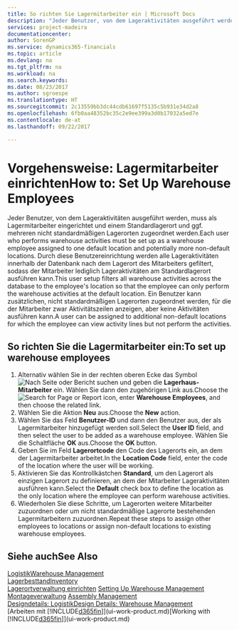 ```yaml
---
title: So richten Sie Lagermitarbeiter ein | Microsoft Docs
description: "Jeder Benutzer, von dem Lageraktivitäten ausgeführt werden, muss als Lagermitarbeiter eingerichtet und einem Standardlagerort und ggf. mehreren nicht standardmäßigen Lagerorten zugeordnet werden."
services: project-madeira
documentationcenter: 
author: SorenGP
ms.service: dynamics365-financials
ms.topic: article
ms.devlang: na
ms.tgt_pltfrm: na
ms.workload: na
ms.search.keywords: 
ms.date: 08/23/2017
ms.author: sgroespe
ms.translationtype: HT
ms.sourcegitcommit: 2c13559bb3dc44cdb61697f5135c5b931e34d2a8
ms.openlocfilehash: 6fb0aa48352bc35c2e9ee399a3d0b17032a5ed7e
ms.contentlocale: de-at
ms.lasthandoff: 09/22/2017

---
```

# <a name="how-to-set-up-warehouse-employees"></a><span data-ttu-id="ef518-103">Vorgehensweise: Lagermitarbeiter einrichten</span><span class="sxs-lookup"><span data-stu-id="ef518-103">How to: Set Up Warehouse Employees</span></span>
<span data-ttu-id="ef518-104">Jeder Benutzer, von dem Lageraktivitäten ausgeführt werden, muss als Lagermitarbeiter eingerichtet und einem Standardlagerort und ggf. mehreren nicht standardmäßigen Lagerorten zugeordnet werden.</span><span class="sxs-lookup"><span data-stu-id="ef518-104">Each user who performs warehouse activities must be set up as a warehouse employee assigned to one default location and potentially more non-default locations.</span></span> <span data-ttu-id="ef518-105">Durch diese Benutzereinrichtung werden alle Lageraktivitäten innerhalb der Datenbank nach dem Lagerort des Mitarbeiters gefiltert, sodass der Mitarbeiter lediglich Lageraktivitäten am Standardlagerort ausführen kann.</span><span class="sxs-lookup"><span data-stu-id="ef518-105">This user setup filters all warehouse activities across the database to the employee's location so that the employee can only perform the warehouse activities at the default location.</span></span> <span data-ttu-id="ef518-106">Ein Benutzer kann zusätzlichen, nicht standardmäßigen Lagerorten zugeordnet werden, für die der Mitarbeiter zwar Aktivitätszeilen anzeigen, aber keine Aktivitäten ausführen kann.</span><span class="sxs-lookup"><span data-stu-id="ef518-106">A user can be assigned to additional non-default locations for which the employee can view activity lines but not perform the activities.</span></span>

## <a name="to-set-up-warehouse-employees"></a><span data-ttu-id="ef518-107">So richten Sie die Lagermitarbeiter ein:</span><span class="sxs-lookup"><span data-stu-id="ef518-107">To set up warehouse employees</span></span>  
1.  <span data-ttu-id="ef518-108">Alternativ wählen Sie in der rechten oberen Ecke das Symbol ![Nach Seite oder Bericht suchen](media/ui-search/search_small.png "Nach Seite oder Bericht suchen") und geben die **Lagerhaus-Mitarbeiter** ein. Wählen Sie dann den zugehörigen Link aus.</span><span class="sxs-lookup"><span data-stu-id="ef518-108">Choose the ![Search for Page or Report](media/ui-search/search_small.png "Search for Page or Report icon") icon, enter **Warehouse Employees**, and then choose the related link.</span></span>  
2. <span data-ttu-id="ef518-109">Wählen Sie die Aktion **Neu** aus.</span><span class="sxs-lookup"><span data-stu-id="ef518-109">Choose the **New** action.</span></span>  
3. <span data-ttu-id="ef518-110">Wählen Sie das Feld **Benutzer-ID** und dann den Benutzer aus, der als Lagermitarbeiter hinzugefügt werden soll.</span><span class="sxs-lookup"><span data-stu-id="ef518-110">Select the **User ID** field, and then select the user to be added as a warehouse employee.</span></span> <span data-ttu-id="ef518-111">Wählen Sie die Schaltfläche **OK** aus.</span><span class="sxs-lookup"><span data-stu-id="ef518-111">Choose the **OK** button.</span></span>  
6.  <span data-ttu-id="ef518-112">Geben Sie im Feld **Lagerortcode** den Code des Lagerorts ein, an dem der Lagermitarbeiter arbeitet.</span><span class="sxs-lookup"><span data-stu-id="ef518-112">In the **Location Code** field, enter the code of the location where the user will be working.</span></span>  
7.  <span data-ttu-id="ef518-113">Aktivieren Sie das Kontrollkästchen **Standard**, um den Lagerort als einzigen Lagerort zu definieren, an dem der Mitarbeiter Lageraktivitäten ausführen kann.</span><span class="sxs-lookup"><span data-stu-id="ef518-113">Select the **Default** check box to define the location as the only location where the employee can perform warehouse activities.</span></span>  
8.  <span data-ttu-id="ef518-114">Wiederholen Sie diese Schritte, um Lagerorten weitere Mitarbeiter zuzuordnen oder um nicht standardmäßige Lagerorte bestehenden Lagermitarbeitern zuzuordnen.</span><span class="sxs-lookup"><span data-stu-id="ef518-114">Repeat these steps to assign other employees to locations or assign non-default locations to existing warehouse employees.</span></span>  

## <a name="see-also"></a><span data-ttu-id="ef518-115">Siehe auch</span><span class="sxs-lookup"><span data-stu-id="ef518-115">See Also</span></span>  
[<span data-ttu-id="ef518-116">Logistik</span><span class="sxs-lookup"><span data-stu-id="ef518-116">Warehouse Management</span></span>](warehouse-manage-warehouse.md)  
[<span data-ttu-id="ef518-117">Lagerbesttand</span><span class="sxs-lookup"><span data-stu-id="ef518-117">Inventory</span></span>](inventory-manage-inventory.md)  
<span data-ttu-id="ef518-118">[Lagerortverwaltung einrichten](warehouse-setup-warehouse.md)   </span><span class="sxs-lookup"><span data-stu-id="ef518-118">[Setting Up Warehouse Management](warehouse-setup-warehouse.md)   </span></span>  
<span data-ttu-id="ef518-119">[Montageverwaltung](assembly-assemble-items.md)  </span><span class="sxs-lookup"><span data-stu-id="ef518-119">[Assembly Management](assembly-assemble-items.md)  </span></span>  
[<span data-ttu-id="ef518-120">Designdetails: Logistik</span><span class="sxs-lookup"><span data-stu-id="ef518-120">Design Details: Warehouse Management</span></span>](design-details-warehouse-management.md)  
<span data-ttu-id="ef518-121">[Arbeiten mit [!INCLUDE[d365fin](includes/d365fin_md.md)]](ui-work-product.md)</span><span class="sxs-lookup"><span data-stu-id="ef518-121">[Working with [!INCLUDE[d365fin](includes/d365fin_md.md)]](ui-work-product.md)</span></span>  

